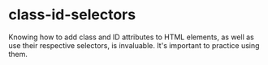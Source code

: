 # class-id-selectors
Knowing how to add class and ID attributes to HTML elements, as well as use their respective selectors, is invaluable. It's important to practice using them.
